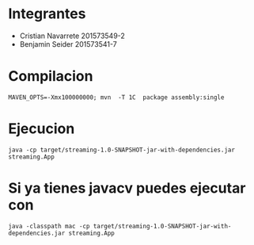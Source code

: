 # Integrantes

- Cristian Navarrete 201573549-2
- Benjamin Seider 201573541-7

# Compilacion

    MAVEN_OPTS=-Xmx100000000; mvn  -T 1C  package assembly:single

# Ejecucion

    java -cp target/streaming-1.0-SNAPSHOT-jar-with-dependencies.jar streaming.App

# Si ya tienes javacv puedes ejecutar con

    java -classpath mac -cp target/streaming-1.0-SNAPSHOT-jar-with-dependencies.jar streaming.App
